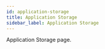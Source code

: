 ```yaml
---
id: application-storage
title: Application Storage
sidebar_label: Application Storage
---
```


Application Storage page.